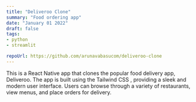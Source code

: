 ```yaml
---
title: "Deliveroo Clone"
summary: "Food ordering app"
date: "January 01 2022"
draft: false
tags:
- python
- streamlit 

repoUrl: https://github.com/arunavabasucom/deliveroo-clone
---
```



This is a React Native app that clones the popular food delivery app, Deliveroo. The app is built using the Tailwind CSS , providing a sleek and modern user interface. Users can browse through a variety of restaurants, view menus, and place orders for delivery.
